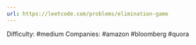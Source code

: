 ```yaml
---
url: https://leetcode.com/problems/elimination-game
---
```


Difficulty: #medium
Companies: #amazon #bloomberg #quora